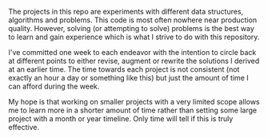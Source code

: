 The projects in this repo are experiments with different data structures, algorithms and problems.
This code is most often nowhere near production quality. However, solving (or attempting to solve) problems is the best way to learn 
and gain experience which is what I strive to do with this repository.

I've committed one week to each endeavor with the intention to circle back at different points to either revise, augment or rewrite
the solutions I derived at an earlier time. The time towards each project is not consistent (not exactly an hour a day or something like this)
but just the amount of time I can afford during the week.

My hope is that working on smaller projects with a very limited scope allows me to learn more in a shorter amount of time rather than setting
some large project with a month or year timeline. Only time will tell if this is truly effective.
